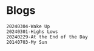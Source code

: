 # Blogs

```{toctree}
20240304-Wake Up
20240301-Highs Lows
20240229-At the End of the Day
20140703-My Sun
```